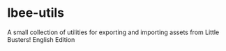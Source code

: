 # lbee-utils
A small collection of utilities for exporting and importing assets from Little Busters! English Edition
